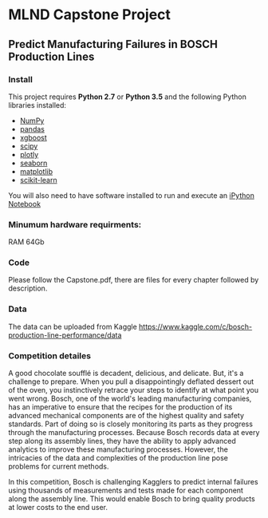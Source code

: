 
# MLND Capstone Project
## Predict Manufacturing Failures in BOSCH Production Lines

### Install

This project requires **Python 2.7** or **Python 3.5** and the following Python libraries installed:

- [NumPy](http://www.numpy.org/)
- [pandas](http://pandas.pydata.org/)
- [xgboost](http://xgboost.readthedocs.io/en/latest/)
- [scipy](https://www.scipy.org/)
- [plotly](https://plot.ly/)
- [seaborn](http://seaborn.pydata.org/)
- [matplotlib](http://matplotlib.org/)
- [scikit-learn](http://scikit-learn.org/stable/)

You will also need to have software installed to run and execute an [iPython Notebook](http://ipython.org/notebook.html) 

### Minumum hardware requirments: 
RAM 64Gb

### Code

Please follow the Capstone.pdf, there are files for every chapter followed by description.

### Data
The data can be uploaded from Kaggle https://www.kaggle.com/c/bosch-production-line-performance/data

### Competition detailes

A good chocolate soufflé is decadent, delicious, and delicate. But, it's a challenge to prepare. When you pull a disappointingly deflated dessert out of the oven, you instinctively retrace your steps to identify at what point you went wrong. Bosch, one of the world's leading manufacturing companies, has an imperative to ensure that the recipes for the production of its advanced mechanical components are of the highest quality and safety standards. Part of doing so is closely monitoring its parts as they progress through the manufacturing processes. 
Because Bosch records data at every step along its assembly lines, they have the ability to apply advanced analytics to improve these manufacturing processes. However, the intricacies of the data and complexities of the production line pose problems for current methods.

In this competition, Bosch is challenging Kagglers to predict internal failures using thousands of measurements and tests made for each component along the assembly line. This would enable Bosch to bring quality products at lower costs to the end user.


